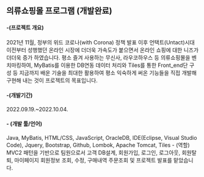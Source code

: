 <h2>의류쇼핑몰 프로그램 (개발완료)</h2>
<p><h4>-(프로젝트 개요)</h4>2021년 11월, 정부의 위드 코로나(with Corona) 정책 발표 이후 
언택트(Untact)시대 이전부터 성행했던 온라인 시장에 더더욱 가속도가 붙으면서 온라인 쇼핑에 대한 
니즈가 더더욱 증가 하였습니다. 평소 즐겨 사용하는 무신사, 라우코하우스 등 의류쇼핑몰을 벤치마킹하여,
MyBatis를 이용한 DB연동 데이터 처리와 Tiles를 통한 Front_end단 구성 등 지금까지 배운 기술을 최대한 
활용하여 평소 익숙하게 써온 기능들을 직접 개발해 구현해 내는 것이 프로젝트의 목표입니다.</p>
<p><h4>-(개발기간)</h4>2022.09.19.~2022.10.04.</p>
<p><h4> - (개발 툴/언어)</h4> Java, MyBatis, HTML/CSS, JavaScript, OracleDB, IDE(Eclipse, Visual Studio Code), Jquery, Bootstrap, Github, Lombok, Apache Tomcat, Tiles
 - (역할) MVC2 패턴을 기반으로 팀원으로서 고객 DB설계, 회원가입, 로그인, 로그아웃, 회원탈퇴, 마이페이지 회원정보 조회, 수정, 구매내역 주문조회 및 프로젝트 발표를 맡았습니다.</p>
